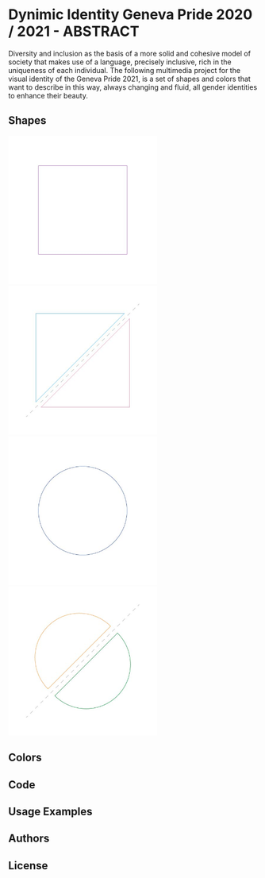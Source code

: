 # Dynimic Identity Geneva Pride 2020 / 2021 - ABSTRACT

Diversity and inclusion as the basis of a more solid and cohesive model of society that makes use of a language, precisely inclusive, rich in the uniqueness of each individual. The following multimedia project for the visual identity of the Geneva Pride 2021, is a set of shapes and colors that want to describe in this way, always changing and fluid, all gender identities to enhance their beauty.

## Shapes

<!-- ![Square](images/shapes/shapes-01.jpg)
![Triangles](images/shapes/shapes-02.jpg)
![Circle](images/shapes/shapes-03.jpg)
![Demi-circle](images/shapes/shapes-04.jpg) -->

<p float="left">
  <img src="images/shapes/shapes-01.jpg" width="300" />
  <img src="images/shapes/shapes-02.jpg" width="300" /> 
  <img src="images/shapes/shapes-03.jpg" width="300" />
  <img src="images/shapes/shapes-04.jpg" width="300" />
</p>


## Colors

## Code

## Usage Examples

## Authors

## License


